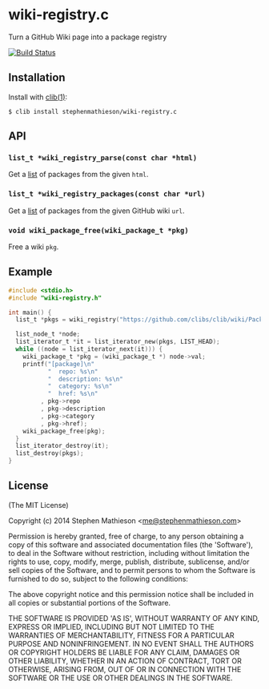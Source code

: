 
# wiki-registry.c

  Turn a GitHub Wiki page into a package registry

[![Build Status](https://travis-ci.org/stephenmathieson/wiki-registry.c.png?branch=master)](https://travis-ci.org/stephenmathieson/wiki-registry.c)

## Installation

  Install with [clib(1)](https://github.com/clibs/clib):

    $ clib install stephenmathieson/wiki-registry.c

## API

### `list_t *wiki_registry_parse(const char *html)`

  Get a [list](https://github.com/clibs/list) of packages from the given `html`.

### `list_t *wiki_registry_packages(const char *url)`

  Get a [list](https://github.com/clibs/list) of packages from the given GitHub wiki `url`.

### `void wiki_package_free(wiki_package_t *pkg)`

  Free a wiki `pkg`.

## Example

```c
#include <stdio.h>
#include "wiki-registry.h"

int main() {
  list_t *pkgs = wiki_registry("https://github.com/clibs/clib/wiki/Packages");

  list_node_t *node;
  list_iterator_t *it = list_iterator_new(pkgs, LIST_HEAD);
  while ((node = list_iterator_next(it))) {
    wiki_package_t *pkg = (wiki_package_t *) node->val;
    printf("[package]\n"
           "  repo: %s\n"
           "  description: %s\n"
           "  category: %s\n"
           "  href: %s\n"
         , pkg->repo
         , pkg->description
         , pkg->category
         , pkg->href);
    wiki_package_free(pkg);
  }
  list_iterator_destroy(it);
  list_destroy(pkgs);
}
```

## License

(The MIT License)

Copyright (c) 2014 Stephen Mathieson &lt;me@stephenmathieson.com&gt;

Permission is hereby granted, free of charge, to any person obtaining
a copy of this software and associated documentation files (the
'Software'), to deal in the Software without restriction, including
without limitation the rights to use, copy, modify, merge, publish,
distribute, sublicense, and/or sell copies of the Software, and to
permit persons to whom the Software is furnished to do so, subject to
the following conditions:

The above copyright notice and this permission notice shall be
included in all copies or substantial portions of the Software.

THE SOFTWARE IS PROVIDED 'AS IS', WITHOUT WARRANTY OF ANY KIND,
EXPRESS OR IMPLIED, INCLUDING BUT NOT LIMITED TO THE WARRANTIES OF
MERCHANTABILITY, FITNESS FOR A PARTICULAR PURPOSE AND NONINFRINGEMENT.
IN NO EVENT SHALL THE AUTHORS OR COPYRIGHT HOLDERS BE LIABLE FOR ANY
CLAIM, DAMAGES OR OTHER LIABILITY, WHETHER IN AN ACTION OF CONTRACT,
TORT OR OTHERWISE, ARISING FROM, OUT OF OR IN CONNECTION WITH THE
SOFTWARE OR THE USE OR OTHER DEALINGS IN THE SOFTWARE.
